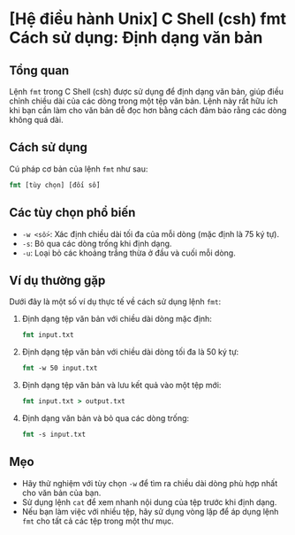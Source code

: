 # [Hệ điều hành Unix] C Shell (csh) fmt Cách sử dụng: Định dạng văn bản

## Tổng quan
Lệnh `fmt` trong C Shell (csh) được sử dụng để định dạng văn bản, giúp điều chỉnh chiều dài của các dòng trong một tệp văn bản. Lệnh này rất hữu ích khi bạn cần làm cho văn bản dễ đọc hơn bằng cách đảm bảo rằng các dòng không quá dài.

## Cách sử dụng
Cú pháp cơ bản của lệnh `fmt` như sau:

```csh
fmt [tùy chọn] [đối số]
```

## Các tùy chọn phổ biến
- `-w <số>`: Xác định chiều dài tối đa của mỗi dòng (mặc định là 75 ký tự).
- `-s`: Bỏ qua các dòng trống khi định dạng.
- `-u`: Loại bỏ các khoảng trắng thừa ở đầu và cuối mỗi dòng.

## Ví dụ thường gặp
Dưới đây là một số ví dụ thực tế về cách sử dụng lệnh `fmt`:

1. Định dạng tệp văn bản với chiều dài dòng mặc định:
   ```csh
   fmt input.txt
   ```

2. Định dạng tệp văn bản với chiều dài dòng tối đa là 50 ký tự:
   ```csh
   fmt -w 50 input.txt
   ```

3. Định dạng tệp văn bản và lưu kết quả vào một tệp mới:
   ```csh
   fmt input.txt > output.txt
   ```

4. Định dạng văn bản và bỏ qua các dòng trống:
   ```csh
   fmt -s input.txt
   ```

## Mẹo
- Hãy thử nghiệm với tùy chọn `-w` để tìm ra chiều dài dòng phù hợp nhất cho văn bản của bạn.
- Sử dụng lệnh `cat` để xem nhanh nội dung của tệp trước khi định dạng.
- Nếu bạn làm việc với nhiều tệp, hãy sử dụng vòng lặp để áp dụng lệnh `fmt` cho tất cả các tệp trong một thư mục.